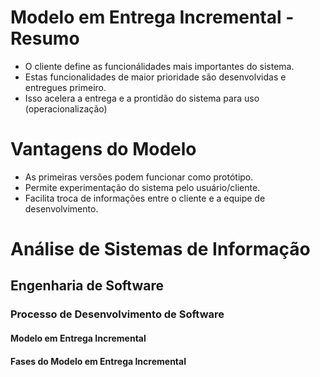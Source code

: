 # Modelo em Entrega Incremental - Resumo

- O cliente define as funcionálidades mais importantes do sistema.
- Estas funcionalidades de maior prioridade são desenvolvidas e entregues primeiro.
- Isso acelera a entrega e a prontidão do sistema para uso (operacionalização)

# Vantagens do Modelo

- As primeiras versões podem funcionar como protótipo.
- Permite experimentação do sistema pelo usuário/cliente.
- Facilita troca de informações entre o cliente e a equipe de desenvolvimento.

# Análise de Sistemas de Informação
## Engenharia de Software
### Processo de Desenvolvimento de Software
#### Modelo em Entrega Incremental
#### Fases do Modelo em Entrega Incremental